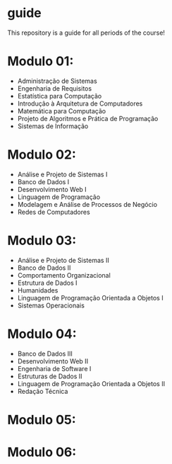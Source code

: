 # guide
This repository is a guide for all periods of the course!

# Modulo 01:
- Administração de Sistemas
- Engenharia de Requisitos
- Estatística para Computação
- Introdução à Arquitetura de Computadores
- Matemática para Computação
- Projeto de Algoritmos e Prática de Programação
- Sistemas de Informação

# Modulo 02:
- Análise e Projeto de Sistemas I
- Banco de Dados I
- Desenvolvimento Web I
- Linguagem de Programação
- Modelagem e Análise de Processos de Negócio
- Redes de Computadores

# Modulo 03:
- Análise e Projeto de Sistemas II
- Banco de Dados II
- Comportamento Organizacional
- Estrutura de Dados I
- Humanidades
- Linguagem de Programação Orientada a Objetos I
- Sistemas Operacionais

# Modulo 04:
- Banco de Dados III
- Desenvolvimento Web II
- Engenharia de Software I
- Estruturas de Dados II
- Linguagem de Programação Orientada a Objetos II
- Redação Técnica

# Modulo 05:
# Modulo 06:
